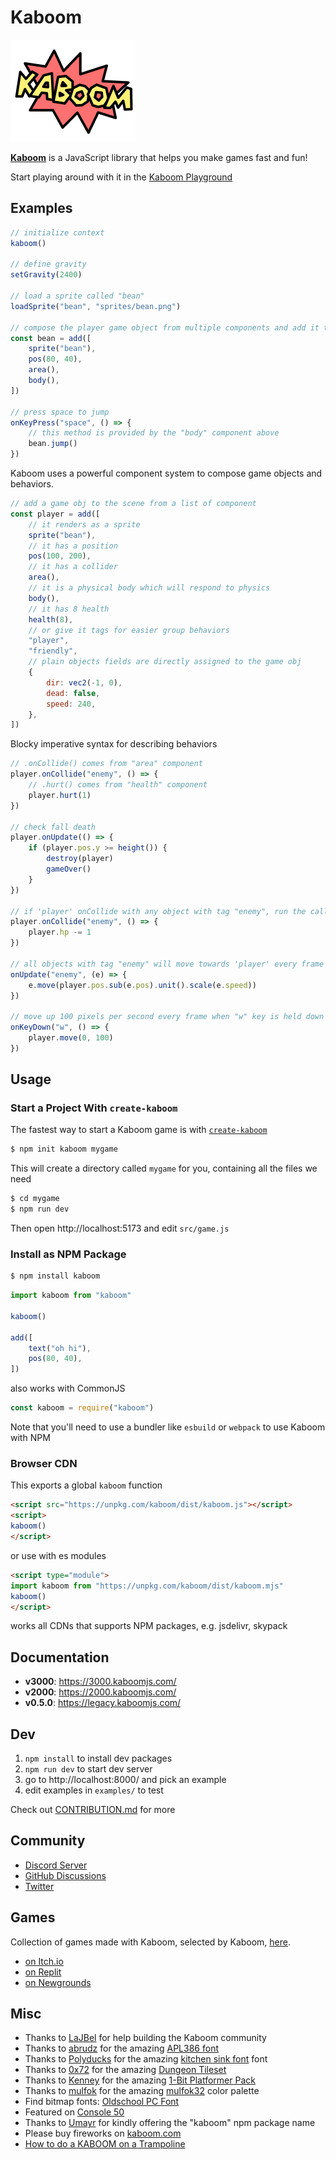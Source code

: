 # Kaboom

![kaboom](kaboom.png)

[**Kaboom**](https://kaboomjs.com) is a JavaScript library that helps you make games fast and fun!

Start playing around with it in the [Kaboom Playground](https://kaboomjs.com/play)

## Examples

```js
// initialize context
kaboom()

// define gravity
setGravity(2400)

// load a sprite called "bean"
loadSprite("bean", "sprites/bean.png")

// compose the player game object from multiple components and add it to the game
const bean = add([
    sprite("bean"),
    pos(80, 40),
    area(),
    body(),
])

// press space to jump
onKeyPress("space", () => {
    // this method is provided by the "body" component above
    bean.jump()
})
```

Kaboom uses a powerful component system to compose game objects and behaviors.

```js
// add a game obj to the scene from a list of component
const player = add([
    // it renders as a sprite
    sprite("bean"),
    // it has a position
    pos(100, 200),
    // it has a collider
    area(),
    // it is a physical body which will respond to physics
    body(),
    // it has 8 health
    health(8),
    // or give it tags for easier group behaviors
    "player",
    "friendly",
    // plain objects fields are directly assigned to the game obj
    {
        dir: vec2(-1, 0),
        dead: false,
        speed: 240,
    },
])
```

Blocky imperative syntax for describing behaviors

```js
// .onCollide() comes from "area" component
player.onCollide("enemy", () => {
    // .hurt() comes from "health" component
    player.hurt(1)
})

// check fall death
player.onUpdate(() => {
    if (player.pos.y >= height()) {
        destroy(player)
        gameOver()
    }
})

// if 'player' onCollide with any object with tag "enemy", run the callback
player.onCollide("enemy", () => {
    player.hp -= 1
})

// all objects with tag "enemy" will move towards 'player' every frame
onUpdate("enemy", (e) => {
    e.move(player.pos.sub(e.pos).unit().scale(e.speed))
})

// move up 100 pixels per second every frame when "w" key is held down
onKeyDown("w", () => {
    player.move(0, 100)
})
```

## Usage

### Start a Project With `create-kaboom`

The fastest way to start a Kaboom game is with [`create-kaboom`](https://github.com/replit/kaboom/tree/master/pkgs/create)

```sh
$ npm init kaboom mygame
```

This will create a directory called `mygame` for you, containing all the files we need

```sh
$ cd mygame
$ npm run dev
```

Then open http://localhost:5173 and edit `src/game.js`

### Install as NPM Package

```sh
$ npm install kaboom
```

```js
import kaboom from "kaboom"

kaboom()

add([
    text("oh hi"),
    pos(80, 40),
])
```

also works with CommonJS

```js
const kaboom = require("kaboom")
```

Note that you'll need to use a bundler like `esbuild` or `webpack` to use Kaboom with NPM

### Browser CDN

This exports a global `kaboom` function

```html
<script src="https://unpkg.com/kaboom/dist/kaboom.js"></script>
<script>
kaboom()
</script>
```

or use with es modules

```html
<script type="module">
import kaboom from "https://unpkg.com/kaboom/dist/kaboom.mjs"
kaboom()
</script>
```

works all CDNs that supports NPM packages, e.g. jsdelivr, skypack

## Documentation
- **v3000**: https://3000.kaboomjs.com/
- **v2000**: https://2000.kaboomjs.com/
- **v0.5.0**: https://legacy.kaboomjs.com/


## Dev

1. `npm install` to install dev packages
1. `npm run dev` to start dev server
1. go to http://localhost:8000/ and pick an example
1. edit examples in `examples/` to test

Check out [CONTRIBUTION.md](CONTRIBUTING.md) for more

## Community

- [Discord Server](https://discord.gg/aQ6RuQm3TF)
- [GitHub Discussions](https://github.com/replit/kaboom/discussions) 
- [Twitter](https://twitter.com/Kaboomjs)

## Games
Collection of games made with Kaboom, selected by Kaboom, [here](https://itch.io/c/2645141/made-in-kaboom).

- [on Itch.io](https://itch.io/games/tag-kaboomjs)
- [on Replit](https://replit.com/apps/kaboom)
- [on Newgrounds](https://www.newgrounds.com/search/conduct/games?tags=kaboomjs)

## Misc

- Thanks to [LaJBel](https://lajbel.repl.co/) for help building the Kaboom community
- Thanks to [abrudz](https://github.com/abrudz) for the amazing [APL386 font](https://abrudz.github.io/APL386/)
- Thanks to [Polyducks](http://polyducks.co.uk/) for the amazing [kitchen sink font](https://polyducks.itch.io/kitchen-sink-textmode-font) font
- Thanks to [0x72](https://0x72.itch.io/) for the amazing [Dungeon Tileset](https://0x72.itch.io/dungeontileset-ii)
- Thanks to [Kenney](https://kenney.nl/) for the amazing [1-Bit Platformer Pack](https://kenney.nl/assets/bit-platformer-pack)
- Thanks to [mulfok](https://twitter.com/MulfoK) for the amazing [mulfok32](https://lospec.com/palette-list/mulfok32) color palette
- Find bitmap fonts: [Oldschool PC Font](https://int10h.org/oldschool-pc-fonts)
- Featured on [Console 50](https://console.substack.com/p/console-50)
- Thanks to [Umayr](https://github.com/umayr) for kindly offering the "kaboom" npm package name
- Please buy fireworks on [kaboom.com](http://www.kaboom.com/)
- [How to do a KABOOM on a Trampoline](https://www.youtube.com/watch?v=3CemcWdc_Hc)
